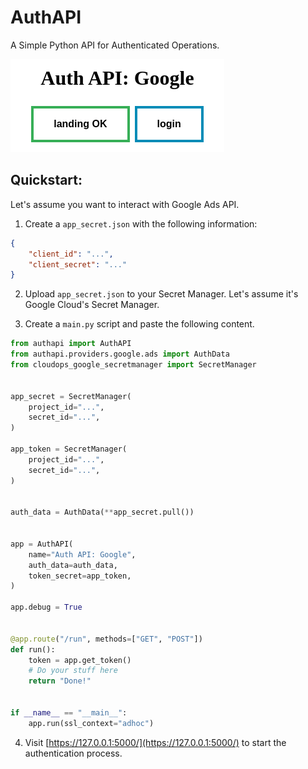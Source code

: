 # AuthAPI

A Simple Python API for Authenticated Operations.

![landing_img](./docs/img/landing.png)

## Quickstart:

Let's assume you want to interact with Google Ads API.

1. Create a `app_secret.json` with the following information:

```json
{
    "client_id": "...",
    "client_secret": "..."
}
```

2. Upload `app_secret.json` to your Secret Manager. Let's assume it's Google Cloud's Secret Manager.

3. Create a `main.py` script and paste the following content.

```python
from authapi import AuthAPI
from authapi.providers.google.ads import AuthData
from cloudops_google_secretmanager import SecretManager


app_secret = SecretManager(
    project_id="...",
    secret_id="...",
)

app_token = SecretManager(
    project_id="...",
    secret_id="...",
)


auth_data = AuthData(**app_secret.pull())


app = AuthAPI(
    name="Auth API: Google",
    auth_data=auth_data,
    token_secret=app_token,
)

app.debug = True


@app.route("/run", methods=["GET", "POST"])
def run():
    token = app.get_token()
    # Do your stuff here
    return "Done!"


if __name__ == "__main__":
    app.run(ssl_context="adhoc")
```

4. Visit [https://127.0.0.1:5000/](https://127.0.0.1:5000/) to start the authentication process.

